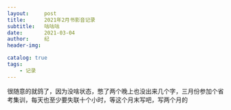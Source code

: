 ```yaml
---
layout:     post
title:      2021年2月书影音记录
subtitle:   咕咕咕
date:       2021-03-04
author:     纪
header-img: 

catalog: true
tags:
    - 记录
---
```


很随意的就鸽了，因为没啥状态，憋了两个晚上也没出来几个字，三月份参加个省考集训，每天也至少要失联十个小时，等这个月末写吧，写两个月的
